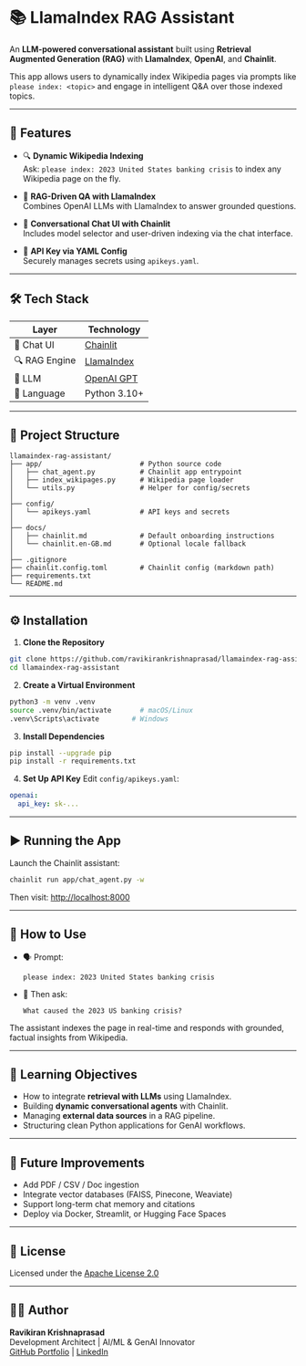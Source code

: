 # 📚 LlamaIndex RAG Assistant

An **LLM-powered conversational assistant** built using **Retrieval Augmented Generation (RAG)** with **LlamaIndex**, **OpenAI**, and **Chainlit**.

This app allows users to dynamically index Wikipedia pages via prompts like `please index: <topic>` and engage in intelligent Q&A over those indexed topics.

---

## 🚀 Features

- 🔍 **Dynamic Wikipedia Indexing**  
  Ask: `please index: 2023 United States banking crisis` to index any Wikipedia page on the fly.

- 🧠 **RAG-Driven QA with LlamaIndex**  
  Combines OpenAI LLMs with LlamaIndex to answer grounded questions.

- 💬 **Conversational Chat UI with Chainlit**  
  Includes model selector and user-driven indexing via the chat interface.

- 🔐 **API Key via YAML Config**  
  Securely manages secrets using `apikeys.yaml`.

---

## 🛠️ Tech Stack

| Layer         | Technology             |
|---------------|------------------------|
| 💬 Chat UI     | [Chainlit](https://docs.chainlit.io/) |
| 🔍 RAG Engine  | [LlamaIndex](https://www.llamaindex.ai/) |
| 🤖 LLM         | [OpenAI GPT](https://platform.openai.com/) |
| 🐍 Language    | Python 3.10+            |

---

## 📁 Project Structure

```
llamaindex-rag-assistant/
├── app/                        # Python source code
│   ├── chat_agent.py           # Chainlit app entrypoint
│   ├── index_wikipages.py      # Wikipedia page loader
│   └── utils.py                # Helper for config/secrets
│
├── config/
│   └── apikeys.yaml            # API keys and secrets
│
├── docs/
│   ├── chainlit.md             # Default onboarding instructions
│   └── chainlit.en-GB.md       # Optional locale fallback
│
├── .gitignore
├── chainlit.config.toml        # Chainlit config (markdown path)
├── requirements.txt
└── README.md
```

---

## ⚙️ Installation

1. **Clone the Repository**
```bash
git clone https://github.com/ravikirankrishnaprasad/llamaindex-rag-assistant.git
cd llamaindex-rag-assistant
```

2. **Create a Virtual Environment**
```bash
python3 -m venv .venv
source .venv/bin/activate       # macOS/Linux
.venv\Scripts\activate        # Windows
```

3. **Install Dependencies**
```bash
pip install --upgrade pip
pip install -r requirements.txt
```

4. **Set Up API Key**
Edit `config/apikeys.yaml`:
```yaml
openai:
  api_key: sk-...
```

---

## ▶️ Running the App

Launch the Chainlit assistant:
```bash
chainlit run app/chat_agent.py -w
```

Then visit: [http://localhost:8000](http://localhost:8000)

---

## 🧪 How to Use

- 🗣 Prompt:
  ```
  please index: 2023 United States banking crisis
  ```

- 🤖 Then ask:
  ```
  What caused the 2023 US banking crisis?
  ```

The assistant indexes the page in real-time and responds with grounded, factual insights from Wikipedia.

---

## 🎯 Learning Objectives

- How to integrate **retrieval with LLMs** using LlamaIndex.
- Building **dynamic conversational agents** with Chainlit.
- Managing **external data sources** in a RAG pipeline.
- Structuring clean Python applications for GenAI workflows.

---

## 🚧 Future Improvements

- Add PDF / CSV / Doc ingestion
- Integrate vector databases (FAISS, Pinecone, Weaviate)
- Support long-term chat memory and citations
- Deploy via Docker, Streamlit, or Hugging Face Spaces

---

## 📜 License

Licensed under the [Apache License 2.0](./LICENSE)

---

## 👨‍💻 Author

**Ravikiran Krishnaprasad**  
Development Architect | AI/ML & GenAI Innovator  
[GitHub Portfolio](https://github.com/ravikirankrishnaprasad/portfolio) | [LinkedIn](https://linkedin.com/in/ravikirankrishnaprasad)
